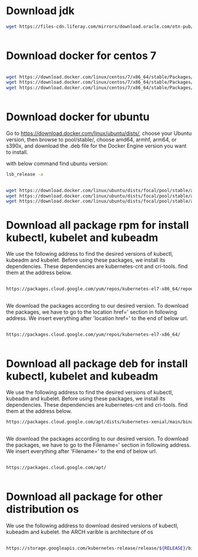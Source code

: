 <div dir=”rtl”>

 
# Download jdk

```bash
wget https://files-cdn.liferay.com/mirrors/download.oracle.com/otn-pub/java/jdk/8u221-b11/jdk-8u221-linux-x64.tar.gz -P roles/java/files/
  
```

# Download docker for centos 7

```bash
  
wget https://download.docker.com/linux/centos/7/x86_64/stable/Packages/containerd.io-1.5.11-3.1.el7.x86_64.rpm -P roles/docker/files/
wget https://download.docker.com/linux/centos/7/x86_64/stable/Packages/docker-ce-19.03.9-3.el7.x86_64.rpm -P roles/docker/files/
wget https://download.docker.com/linux/centos/7/x86_64/stable/Packages/docker-ce-cli-19.03.9-3.el7.x86_64.rpm -P roles/docker/files/
  
```  

# Download docker for ubuntu

Go to https://download.docker.com/linux/ubuntu/dists/, choose your Ubuntu version, then browse to pool/stable/, choose amd64, armhf, arm64, or s390x, and download the .deb file for the Docker Engine version you want to install.

with below command find ubuntu version:

```bash
lsb_release -a  
``` 

```bash
  
wget https://download.docker.com/linux/ubuntu/dists/focal/pool/stable/amd64/containerd.io_1.6.4-1_amd64.deb -P roles/docker/files/
wget https://download.docker.com/linux/ubuntu/dists/focal/pool/stable/amd64/docker-ce-cli_19.03.15~3-0~ubuntu-focal_amd64.deb -P roles/docker/files/
wget https://download.docker.com/linux/ubuntu/dists/focal/pool/stable/amd64/docker-ce_19.03.15~3-0~ubuntu-focal_amd64.deb -P roles/docker/files/

``` 

# Download all package rpm for install kubectl, kubelet and kubeadm


We use the following address to find the desired versions of kubectl, kubeadm and kubelet. Before using these packages, we install its dependencies. These dependencies are kubernetes-cnt and cri-tools. find them at the address below.

```bash
  
https://packages.cloud.google.com/yum/repos/kubernetes-el7-x86_64/repodata/primary.xml
  
```

We download the packages according to our desired version. To download the packages, we have to go to the location href=' section in following address. We insert everything after 'location href=' to the end of below url.
  
```bash
  
https://packages.cloud.google.com/yum/repos/kubernetes-el7-x86_64/
  
```  


# Download all package deb for install kubectl, kubelet and kubeadm


We use the following address to find the desired versions of kubectl, kubeadm and kubelet. Before using these packages, we install its dependencies. These dependencies are kubernetes-cnt and cri-tools. find them at the address below.

```bash
https://packages.cloud.google.com/apt/dists/kubernetes-xenial/main/binary-amd64/Packages
  
```

We download the packages according to our desired version. To download the packages, we have to go to the Filename=' section in following address. We insert everything after 'Filename=' to the end of below url.
  
```bash
  
https://packages.cloud.google.com/apt/
  
```  


# Download all package for other distribution os

We use the following address to download desired versions of kubectl, kubeadm and kubelet. the ARCH varible is architecture of os

```bash
  
https://storage.googleapis.com/kubernetes-release/release/${RELEASE}/bin/linux/${ARCH}/{kubeadm,kubelet,kubectl}
  
``` 


</div>
